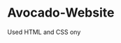 # Avocado-Website
Used HTML and CSS ony <br>
<a href="https://ardasalvarlilar.github.io/Avocado-Website/" target="_blank"></a>
